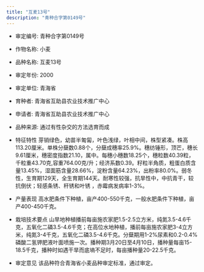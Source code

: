 ```yaml
---
title: "互麦13号"
description: "青种合字第0149号"
---
```

* 审定编号:  青种合字第0149号

*  作物名称:  小麦

*  品种名称:  互麦13号

*  审定年份:  2000

*  审定单位:  青海省

* 育种者:  青海省互助县农业技术推广中心

*  申请者:  青海省互助县农业技术推广中心

*  品种来源:  通过有性杂交的方法选育而成

*  特征特性
芽销绿色，幼苗半匍匐，叶色浅绿，叶相中间，株型紧凑。株高113.20厘米。单株分蘖数0.88个，分蘖成穗率25.9%。穗纺锤形，顶芒，穗长9.61厘米，穗密度指数21.10，属中。每穗小穗数18.25个，穗粒数40.39粒，千粒重43.70克,容重764.00克/升；经济系数0.39。籽粒半角质，粗蛋白质含量13.45%，湿面筋含量28.66%，淀粉含量64.23%，出粉率80.0%。弱冬性，生育期129天，全生育期144天。耐寒性较强，抗旱性中，中抗青干，较抗倒伏；轻感条锈、秆锈和叶锈 ，赤霉病发病率1-3%。

*  产量表现
高水肥条件下种植，亩产400-550千克，一般水肥条件下种植，亩产400-450千克。

*  栽培技术要点
山旱地种植播前每亩施农家肥1.5-2.5立方米，纯氮3.5-4.6千克，五氧化二磷3.5-4.6千克；在高位水地种植，播前每亩施农家肥3-4立方米，纯氮3-4千克，五氧化二磷3.5-4.6千克。分蘖期用1-2%尿素和0.2-0.4%磷酸二氢钾肥液叶面喷施一次。播种期3月20日至4月10日，播种量每亩15-18.5千克，播种时如遇干旱而底墒不足时，每亩播种量20-22.5千克。

*  审定意见
该品种符合青海省小麦品种审定标准，通过审定。
